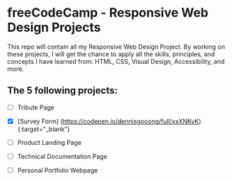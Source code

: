 # freeCodeCamp - Responsive Web Design Projects

This repo will contain all my Responsive Web Design Project. By working on these projects, I will get the chance to apply all the skills, principles, and concepts I have learned from: HTML, CSS, Visual Design, Accessibility, and more.

## The 5 following projects:

- [ ] Tribute Page
- [X] [Survey Form] (https://codepen.io/dennisgocong/full/xxXNKvK){:target="_blank"}
- [ ] Product Landing Page
- [ ] Technical Documentation Page
- [ ] Personal Portfolio Webpage

